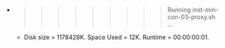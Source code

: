 * >>>>>>>>> Running inst-min-con-03-proxy.sh ...
  * Disk size = 1178428K. Space Used = 12K. Runtime = 00:00:00:01.
